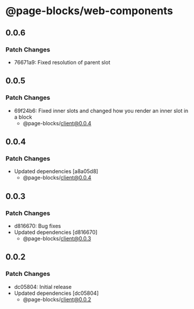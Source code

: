 # @page-blocks/web-components

## 0.0.6

### Patch Changes

- 76671a9: Fixed resolution of parent slot

## 0.0.5

### Patch Changes

- 69f24b6: Fixed inner slots and changed how you render an inner slot in a block
  - @page-blocks/client@0.0.4

## 0.0.4

### Patch Changes

- Updated dependencies [a8a05d8]
  - @page-blocks/client@0.0.4

## 0.0.3

### Patch Changes

- d816670: Bug fixes
- Updated dependencies [d816670]
  - @page-blocks/client@0.0.3

## 0.0.2

### Patch Changes

- dc05804: Initial release
- Updated dependencies [dc05804]
  - @page-blocks/client@0.0.2
